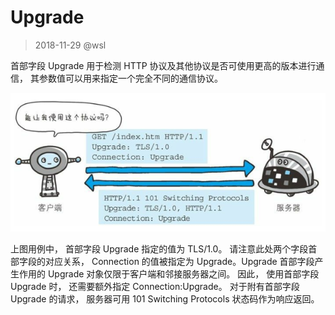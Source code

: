 # Upgrade

>2018-11-29 @wsl

首部字段 Upgrade 用于检测 HTTP 协议及其他协议是否可使用更高的版本进行通信， 其参数值可以用来指定一个完全不同的通信协议。 

![upgrade](../images/upgrade.png)

上图用例中， 首部字段 Upgrade 指定的值为 TLS/1.0。 请注意此处两个字段首部字段的对应关系， Connection 的值被指定为 Upgrade。Upgrade 首部字段产生作用的 Upgrade 对象仅限于客户端和邻接服务器之间。 因此， 使用首部字段 Upgrade 时， 还需要额外指定 Connection:Upgrade。
对于附有首部字段 Upgrade 的请求， 服务器可用 101 Switching Protocols 状态码作为响应返回。 

